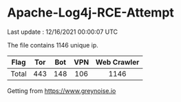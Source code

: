 
# Apache-Log4j-RCE-Attempt

Last update : 12/16/2021 00:00:07 UTC

The file contains 1146 unique ip.

| Flag | Tor | Bot | VPN | Web Crawler|
| :---:   | :-: | :-: | :-: | :-: |
| Total | 443 | 148 | 106 | 1146 |

Getting from https://www.greynoise.io
